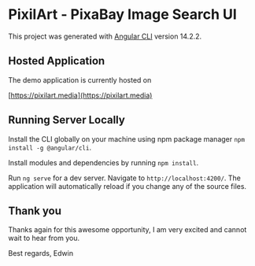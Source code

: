 #  PixilArt - PixaBay Image Search UI

This project was generated with [Angular CLI](https://github.com/angular/angular-cli) version 14.2.2.

## Hosted Application

The demo application is currently hosted on

[https://pixilart.media](https://pixilart.media)

## Running Server Locally

Install the CLI globally on your machine using npm package manager `npm install -g @angular/cli`.

Install modules and dependencies by running `npm install`.

Run `ng serve` for a dev server. Navigate to `http://localhost:4200/`. The application will automatically reload if you change any of the source files.

## Thank you

Thanks again for this awesome opportunity, I am very excited and cannot wait to hear from you.

Best regards,
Edwin
